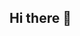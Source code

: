 ## Hi there 👋

<!--
**Tuba282/Tuba282** is a ✨ _special_ ✨ repository because its `README.md` (this file) appears on your GitHub profile.

